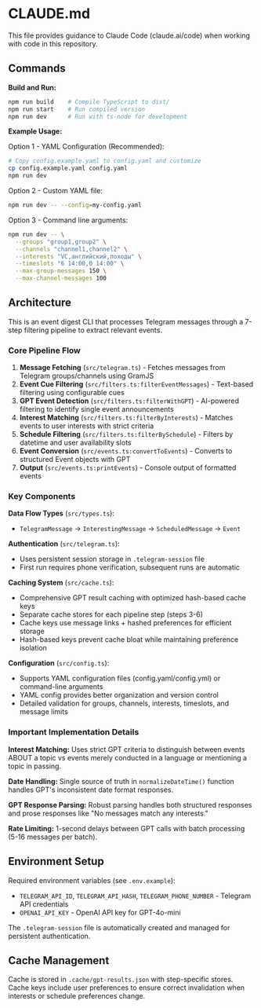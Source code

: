 # CLAUDE.md

This file provides guidance to Claude Code (claude.ai/code) when working with code in this repository.

## Commands

**Build and Run:**
```bash
npm run build    # Compile TypeScript to dist/
npm run start    # Run compiled version
npm run dev      # Run with ts-node for development
```

**Example Usage:**

Option 1 - YAML Configuration (Recommended):
```bash
# Copy config.example.yaml to config.yaml and customize
cp config.example.yaml config.yaml
npm run dev
```

Option 2 - Custom YAML file:
```bash
npm run dev -- --config=my-config.yaml
```

Option 3 - Command line arguments:
```bash
npm run dev -- \
  --groups "group1,group2" \
  --channels "channel1,channel2" \
  --interests "VC,английский,походы" \
  --timeslots "6 14:00,0 14:00" \
  --max-group-messages 150 \
  --max-channel-messages 100
```

## Architecture

This is an event digest CLI that processes Telegram messages through a 7-step filtering pipeline to extract relevant events.

### Core Pipeline Flow
1. **Message Fetching** (`src/telegram.ts`) - Fetches messages from Telegram groups/channels using GramJS
2. **Event Cue Filtering** (`src/filters.ts:filterEventMessages`) - Text-based filtering using configurable cues
3. **GPT Event Detection** (`src/filters.ts:filterWithGPT`) - AI-powered filtering to identify single event announcements
4. **Interest Matching** (`src/filters.ts:filterByInterests`) - Matches events to user interests with strict criteria
5. **Schedule Filtering** (`src/filters.ts:filterBySchedule`) - Filters by datetime and user availability slots
6. **Event Conversion** (`src/events.ts:convertToEvents`) - Converts to structured Event objects with GPT
7. **Output** (`src/events.ts:printEvents`) - Console output of formatted events

### Key Components

**Data Flow Types** (`src/types.ts`):
- `TelegramMessage` → `InterestingMessage` → `ScheduledMessage` → `Event`

**Authentication** (`src/telegram.ts`):
- Uses persistent session storage in `.telegram-session` file
- First run requires phone verification, subsequent runs are automatic

**Caching System** (`src/cache.ts`):
- Comprehensive GPT result caching with optimized hash-based cache keys
- Separate cache stores for each pipeline step (steps 3-6) 
- Cache keys use message links + hashed preferences for efficient storage
- Hash-based keys prevent cache bloat while maintaining preference isolation

**Configuration** (`src/config.ts`):
- Supports YAML configuration files (config.yaml/config.yml) or command-line arguments
- YAML config provides better organization and version control
- Detailed validation for groups, channels, interests, timeslots, and message limits

### Important Implementation Details

**Interest Matching:** Uses strict GPT criteria to distinguish between events ABOUT a topic vs events merely conducted in a language or mentioning a topic in passing.

**Date Handling:** Single source of truth in `normalizeDateTime()` function handles GPT's inconsistent date format responses.

**GPT Response Parsing:** Robust parsing handles both structured responses and prose responses like "No messages match any interests."

**Rate Limiting:** 1-second delays between GPT calls with batch processing (5-16 messages per batch).

## Environment Setup

Required environment variables (see `.env.example`):
- `TELEGRAM_API_ID`, `TELEGRAM_API_HASH`, `TELEGRAM_PHONE_NUMBER` - Telegram API credentials
- `OPENAI_API_KEY` - OpenAI API key for GPT-4o-mini

The `.telegram-session` file is automatically created and managed for persistent authentication.

## Cache Management

Cache is stored in `.cache/gpt-results.json` with step-specific stores. Cache keys include user preferences to ensure correct invalidation when interests or schedule preferences change.